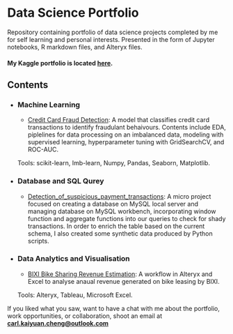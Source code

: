 # Data Science Portfolio
Repository containing portfolio of data science projects completed by me for self learning and personal interests. Presented in the form of Jupyter notebooks, R markdown files, and Alteryx files.

#### My Kaggle portfolio is located [here](https://www.kaggle.com/carlkcheng).

## Contents

- ### Machine Learning

	- [Credit Card Fraud Detection](https://github.com/carlMAXs/Data-Science-Portfolio/blob/main/Fraud%20Detection%20with%20Supervised%20Learning.ipynb): A model that classifies credit card transactions to identify fraudulant behaivours. Contents include EDA, piplelines for data processing on an imbalanced data, modeling with supervised learning, hyperparameter tuning with GridSearchCV, and ROC-AUC.

	Tools: scikit-learn, Imb-learn, Numpy, Pandas, Seaborn, Matplotlib.
	
- ### Database and SQL Qurey
	- [Detection_of_suspicious_payment_transactions](https://github.com/carlMAXs/Data-Science-Portfolio/tree/main/Detection_of_suspicious_payment_transactions): A micro project focused on creating a database on MySQL local server and managing database on MySQL workbench, incorporating window function and aggregate functions into our queries to check for shady transactions. In order to enrich the table based on the current schema, I also created some synthetic data produced by Python scripts.

- ### Data Analytics and Visualisation

	- [BIXI Bike Sharing Revenue Estimation](https://github.com/carlMAXs/Data-Science-Portfolio/blob/main/BIXI%20Data%20analysis.yxmd): A workflow in Alteryx and Excel to analyse anaual revenue generated on bike leasing by BIXI.

	Tools: Alteryx, Tableau, Microsoft Excel.

If you liked what you saw, want to have a chat with me about the portfolio, work opportunities, or collaboration, shoot an email at **carl.kaiyuan.cheng@outlook.com**
